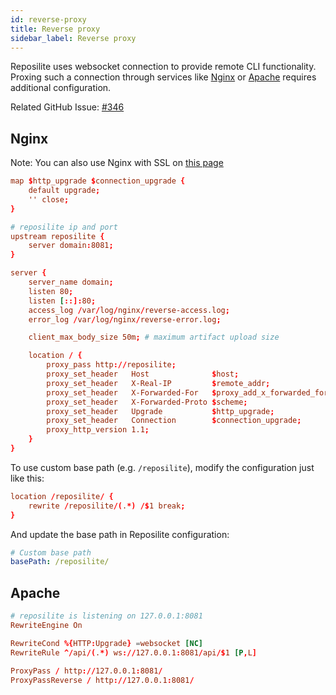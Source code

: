 ```yaml
---
id: reverse-proxy
title: Reverse proxy
sidebar_label: Reverse proxy
---
```


Reposilite uses websocket connection to provide remote CLI functionality. 
Proxing such a connection through services like [Nginx](https://www.nginx.com/) or [Apache](https://httpd.apache.org/) requires additional configuration. 


Related GitHub Issue: [#346](https://github.com/dzikoysk/reposilite/issues/346)

## Nginx
Note: You can also use Nginx with SSL on [this page](reverse-proxy-ssl)

```conf
map $http_upgrade $connection_upgrade {
    default upgrade;
    '' close;
}

# reposilite ip and port
upstream reposilite {
    server domain:8081;
}

server {                                                                                                                                                   
    server_name domain;                                                                                                                                    
    listen 80;                                                                                                                                                
    listen [::]:80;                                                                                                                                           
    access_log /var/log/nginx/reverse-access.log;                                                                                                             
    error_log /var/log/nginx/reverse-error.log;

    client_max_body_size 50m; # maximum artifact upload size

    location / {
        proxy_pass http://reposilite;
        proxy_set_header   Host              $host;
        proxy_set_header   X-Real-IP         $remote_addr;
        proxy_set_header   X-Forwarded-For   $proxy_add_x_forwarded_for;
        proxy_set_header   X-Forwarded-Proto $scheme;
        proxy_set_header   Upgrade           $http_upgrade;
        proxy_set_header   Connection        $connection_upgrade;
        proxy_http_version 1.1;    
    }                                                                                                                                                              
} 
```

To use custom base path (e.g. `/reposilite`), modify the configuration just like this:

```conf
location /reposilite/ {
    rewrite /reposilite/(.*) /$1 break;
}
```

And update the base path in Reposilite configuration:

```yaml
# Custom base path
basePath: /reposilite/
```

## Apache

```conf
# reposilite is listening on 127.0.0.1:8081
RewriteEngine On

RewriteCond %{HTTP:Upgrade} =websocket [NC]
RewriteRule ^/api/(.*) ws://127.0.0.1:8081/api/$1 [P,L]

ProxyPass / http://127.0.0.1:8081/
ProxyPassReverse / http://127.0.0.1:8081/
```
